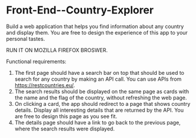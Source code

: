 # Front-End--Country-Explorer
Build a web application that helps you find information about any country and display them. You are free to design the experience of this app to your personal tastes.

RUN IT ON MOZILLA FIREFOX BROSWER.

Functional requirements:
1. The first page should have a search bar on top that should be used to search for any
country by making an API call. You can use APIs from https://restcountries.eu/.
2. The search results should be displayed on the same page as cards with the name and the
flag of the country, without refreshing the web page.
3. On clicking a card, the app should redirect to a page that shows country details. Display
all interesting details that are returned by the API. You are free to design this page as you
see fit.
4. The details page should have a link to go back to the previous page, where the search
results were displayed.



